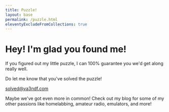 ```yaml
---
title: Puzzle!
layout: base
permalink: /puzzle.html
eleventyExcludeFromCollections: true
---
```


# Hey! I'm glad you found me!

If you figured out my little puzzle, I can 100% guarantee you we'd get along really well.

Do let me know that you've solved the puzzle!

[solved@va3ndf.com](mailto:solved@va3ndf.com)

Maybe we've got even more in common! Check out my blog for some of my other passions like homelabbing, amateur radio, emulators, and more!
